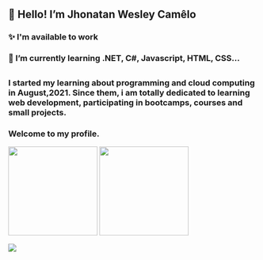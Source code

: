 ##  👋 Hello! I’m Jhonatan Wesley Camêlo
###  ✨ I'm available to work 
###  🌱 I’m currently learning .NET, C#, Javascript, HTML, CSS...

##

### I started my learning about programming and cloud computing in August,2021. Since them, i am totally dedicated to learning web development, participating in bootcamps, courses and small projects.
### Welcome to my profile.

<div>
  <a https://www.linkedin.com/in/jwcamelo/">
  <img height="180em" src="https://github-readme-stats.vercel.app/api?username=jwcamelo&show_icons=true&theme=dracula&include_all_commits=true&count_private=true"/>
  <img height="180em" src="https://github-readme-stats.vercel.app/api/top-langs/?username=jwcamelo&layout=compact&langs_count=7&theme=dracula"/>
</div>

<a href="https://www.linkedin.com/in/jwcamelo/" target="_blank"><img src="https://img.shields.io/badge/-LinkedIn-%230077B5?style=for-the-badge&logo=linkedin&logoColor=white" target="_blank"></a>
